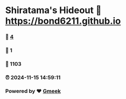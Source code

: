 # Shiratama's Hideout :link: https://bond6211.github.io 
### :page_facing_up: [4](https://bond6211.github.io/tag.html) 
### :speech_balloon: 1 
### :hibiscus: 1103 
### :alarm_clock: 2024-11-15 14:59:11 
### Powered by :heart: [Gmeek](https://github.com/Meekdai/Gmeek)
